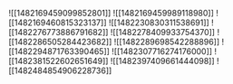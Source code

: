 ![[1482169459099852801]]
![[1482169459989118980]]
![[1482169460815323137]]
![[1482230830311538691]]
![[1482276773886791682]]
![[1482278409933754370]]
![[1482286505284423682]]
![[1482289698542288896]]
![[1482294871763390465]]
![[1482307716274176000]]
![[1482381522602651649]]
![[1482397409661444098]]
![[1482484854906228736]]
